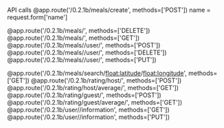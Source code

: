 API calls
@app.route('/0.2.1b/meals/create', methods=['POST'])
name = request.form['name']


@app.route('/0.2.1b/meals/<mealId>', methods=['DELETE'])
@app.route('/0.2.1b/meals/<mealId>', methods=['GET'])
@app.route('/0.2.1b/meals/<mealId>/user/<userId>', methods=['POST'])
@app.route('/0.2.1b/meals/<mealId>/user/<userId>', methods=['DELETE'])
@app.route('/0.2.1b/meals/<mealId>/user/<userId>', methods=['PUT'])


@app.route('/0.2.1b/meals/search/<float:latitude>/<float:longitude>', methods=['GET'])
@app.route('/0.2.1b/rating/host/<uhostID>', methods=['POST'])
@app.route('/0.2.1b/rating/host/average/<uhostID>', methods=['GET'])
@app.route('/0.2.1b/rating/guest/<userId>', methods=['POST'])
@app.route('/0.2.1b/rating/guest/average/<userId>', methods=['GET'])
@app.route('/0.2.1b/user/<userId>/information', methods=['GET'])
@app.route('/0.2.1b/user/<userId>/information', methods=['PUT'])

